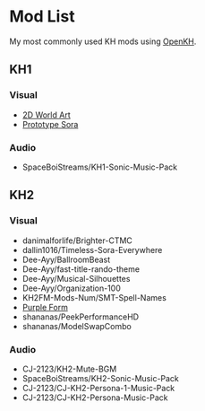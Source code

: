 # Mod List

My most commonly used KH mods using [OpenKH](https://github.com/OpenKH/OpenKh/releases).

## KH1

### Visual

- [2D World Art](https://www.nexusmods.com/kingdomheartsfinalmix/mods/94)
- [Prototype Sora](https://www.nexusmods.com/kingdomheartsfinalmix/mods/60)

### Audio

- SpaceBoiStreams/KH1-Sonic-Music-Pack

## KH2

### Visual

- danimalforlife/Brighter-CTMC
- dallin1016/Timeless-Sora-Everywhere
- Dee-Ayy/BallroomBeast
- Dee-Ayy/fast-title-rando-theme
- Dee-Ayy/Musical-Silhouettes
- Dee-Ayy/Organization-100
- KH2FM-Mods-Num/SMT-Spell-Names
- [Purple Form](https://www.nexusmods.com/kingdomhearts2finalmix/mods/46)
- shananas/PeekPerformanceHD
- shananas/ModelSwapCombo

### Audio

- CJ-2123/KH2-Mute-BGM
- SpaceBoiStreams/KH2-Sonic-Music-Pack
- CJ-2123/CJ-KH2-Persona-1-Music-Pack
- CJ-2123/CJ-KH2-Persona-Music-Pack

